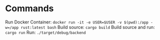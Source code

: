 # Commands
Run Docker Container: `docker run -it -e USER=$USER -v $(pwd):/app -w=/app rust:latest bash`
Build source: `cargo build`
Build source and run: `cargo run`
Run: `./target/debug/backend`
